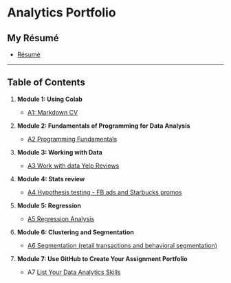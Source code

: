 # Analytics Portfolio

## My Résumé
- [Résumé](https://colab.research.google.com/drive/157yLXxVQcCzgx5LBsgQFM-J-KnOmXRWT?usp=sharing)

---

## Table of Contents
1. **Module 1: Using Colab**
   - [A1: Markdown CV](https://colab.research.google.com/drive/157yLXxVQcCzgx5LBsgQFM-J-KnOmXRWT?usp=sharing)

2. **Module 2: Fundamentals of Programming for Data Analysis**
   - [A2 Programming Fundamentals](https://colab.research.google.com/drive/1lWI3O9jxKJwOaHM8B0DBYCrKzKvGnJrt?usp=sharing)

3. **Module 3: Working with Data**
   - [A3 Work with data Yelp Reviews](https://colab.research.google.com/drive/1XiNK4Kb_GNnWbZrLXuF9JjfOM0UDT2mm?usp=sharing)

4. **Module 4: Stats review**
   - [A4 Hypothesis testing - FB ads and Starbucks promos](https://colab.research.google.com/drive/1Zs8wQuhweroVmT0jaU1W58-Wg6pbqqnU?usp=sharing)

5. **Module 5: Regression**
   - [A5 Regression Analysis](https://colab.research.google.com/drive/1JceIL9Cjq--4vUBvrD-jsBQBDL2coDT7?usp=sharing)

6. **Module 6: Clustering and Segmentation**
   - [A6 Segmentation (retail transactions and behavioral segmentation)](https://colab.research.google.com/drive/1OTIulE4ltViVSGHT0VmPH8S9V7IOf0xf?usp=sharing)
  
7. **Module 7: Use GitHub to Create Your Assignment Portfolio**
    - A7 [List Your Data Analytics Skills](https://github.com/alexanderresearch/Analytics/edit/main/README.md)

